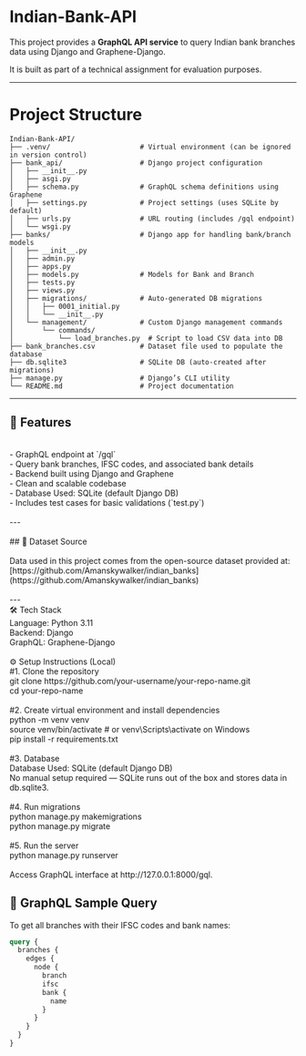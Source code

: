 # Indian-Bank-API

This project provides a **GraphQL API service** to query Indian bank branches data using Django and Graphene-Django.

It is built as part of a technical assignment for evaluation purposes.

---
# Project Structure

```plaintext
Indian-Bank-API/
├── .venv/                      # Virtual environment (can be ignored in version control)
├── bank_api/                   # Django project configuration
│   ├── __init__.py
│   ├── asgi.py
│   ├── schema.py               # GraphQL schema definitions using Graphene
│   ├── settings.py             # Project settings (uses SQLite by default)
│   ├── urls.py                 # URL routing (includes /gql endpoint)
│   └── wsgi.py
├── banks/                      # Django app for handling bank/branch models
│   ├── __init__.py
│   ├── admin.py
│   ├── apps.py
│   ├── models.py               # Models for Bank and Branch
│   ├── tests.py
│   ├── views.py
│   ├── migrations/             # Auto-generated DB migrations
│   │   ├── 0001_initial.py
│   │   └── __init__.py
│   └── management/             # Custom Django management commands
│       └── commands/
│           └── load_branches.py  # Script to load CSV data into DB
├── bank_branches.csv           # Dataset file used to populate the database
├── db.sqlite3                  # SQLite DB (auto-created after migrations)
├── manage.py                   # Django’s CLI utility
└── README.md                   # Project documentation
```




---
## 🚀 Features<br>
<br>
- GraphQL endpoint at `/gql`<br>
- Query bank branches, IFSC codes, and associated bank details<br>
- Backend built using Django and Graphene<br>
- Clean and scalable codebase<br>
- Database Used: SQLite (default Django DB)<br>
- Includes test cases for basic validations (`test.py`)<br>
<br>
---<br>
<br>
## 📂 Dataset Source<br>
<br>
Data used in this project comes from the open-source dataset provided at:<br>
[https://github.com/Amanskywalker/indian_banks](https://github.com/Amanskywalker/indian_banks)<br>
<br>
---<br>
🛠️ Tech Stack<br>
Language: Python 3.11<br>
Backend: Django<br>
GraphQL: Graphene-Django<br>
<br>
⚙️ Setup Instructions (Local)<br>
#1. Clone the repository<br>
git clone https://github.com/your-username/your-repo-name.git<br>
cd your-repo-name<br>
<br>
#2. Create virtual environment and install dependencies<br>
python -m venv venv<br>
source venv/bin/activate  # or venv\Scripts\activate on Windows<br>
pip install -r requirements.txt<br>
<br>
#3. Database<br>
Database Used: SQLite (default Django DB)<br>
No manual setup required — SQLite runs out of the box and stores data in db.sqlite3.<br>
<br>
#4. Run migrations<br>
python manage.py makemigrations<br>
python manage.py migrate<br>
<br>
#5. Run the server<br>
python manage.py runserver<br>
<br>
Access GraphQL interface at http://127.0.0.1:8000/gql.<br>




## 🔗 GraphQL Sample Query

To get all branches with their IFSC codes and bank names:

```graphql
query {
  branches {
    edges {
      node {
        branch
        ifsc
        bank {
          name
        }
      }
    }
  }
}
